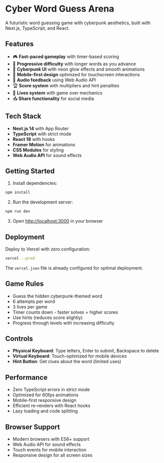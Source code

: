 # Cyber Word Guess Arena

A futuristic word guessing game with cyberpunk aesthetics, built with Next.js, TypeScript, and React.

## Features

- 🎮 **Fast-paced gameplay** with timer-based scoring
- 🌟 **Progressive difficulty** with longer words as you advance
- 💫 **Cyberpunk UI** with neon glow effects and smooth animations
- 📱 **Mobile-first design** optimized for touchscreen interactions
- 🎵 **Audio feedback** using Web Audio API
- 🏆 **Score system** with multipliers and hint penalties
- 🔄 **Lives system** with game over mechanics
- 📤 **Share functionality** for social media

## Tech Stack

- **Next.js 14** with App Router
- **TypeScript** with strict mode
- **React 18** with hooks
- **Framer Motion** for animations
- **CSS Modules** for styling
- **Web Audio API** for sound effects

## Getting Started

1. Install dependencies:
```bash
npm install
```

2. Run the development server:
```bash
npm run dev
```

3. Open [http://localhost:3000](http://localhost:3000) in your browser

## Deployment

Deploy to Vercel with zero configuration:

```bash
vercel --prod
```

The `vercel.json` file is already configured for optimal deployment.

## Game Rules

- Guess the hidden cyberpunk-themed word
- 6 attempts per word
- 3 lives per game
- Timer counts down - faster solves = higher scores
- Use hints (reduces score slightly)
- Progress through levels with increasing difficulty

## Controls

- **Physical Keyboard**: Type letters, Enter to submit, Backspace to delete
- **Virtual Keyboard**: Touch-optimized for mobile devices
- **Hint Button**: Get clues about the word (limited uses)

## Performance

- Zero TypeScript errors in strict mode
- Optimized for 60fps animations
- Mobile-first responsive design
- Efficient re-renders with React hooks
- Lazy loading and code splitting

## Browser Support

- Modern browsers with ES6+ support
- Web Audio API for sound effects
- Touch events for mobile interaction
- Responsive design for all screen sizes